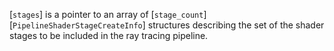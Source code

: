[`stages`] is a pointer to an array of [`stage_count`][`PipelineShaderStageCreateInfo`] structures describing the set of
the shader stages to be included in the ray tracing pipeline.
